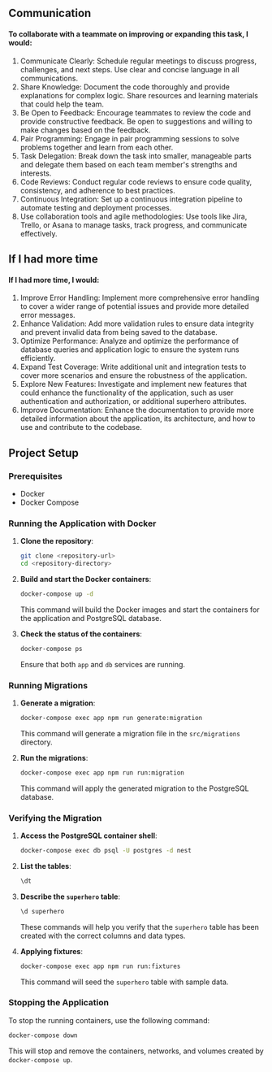 ## Communication
#### To collaborate with a teammate on improving or expanding this task, I would:  
1. Communicate Clearly: Schedule regular meetings to discuss progress, challenges, and next steps. Use clear and concise language in all communications.
2. Share Knowledge: Document the code thoroughly and provide explanations for complex logic. Share resources and learning materials that could help the team.
3. Be Open to Feedback: Encourage teammates to review the code and provide constructive feedback. Be open to suggestions and willing to make changes based on the feedback.
4. Pair Programming: Engage in pair programming sessions to solve problems together and learn from each other.
5. Task Delegation: Break down the task into smaller, manageable parts and delegate them based on each team member's strengths and interests.
6. Code Reviews: Conduct regular code reviews to ensure code quality, consistency, and adherence to best practices.
7. Continuous Integration: Set up a continuous integration pipeline to automate testing and deployment processes.
8. Use collaboration tools and agile methodologies: Use tools like Jira, Trello, or Asana to manage tasks, track progress, and communicate effectively.

## If I had more time
#### If I had more time, I would:
1. Improve Error Handling: Implement more comprehensive error handling to cover a wider range of potential issues and provide more detailed error messages.
2. Enhance Validation: Add more validation rules to ensure data integrity and prevent invalid data from being saved to the database.
3. Optimize Performance: Analyze and optimize the performance of database queries and application logic to ensure the system runs efficiently.
4. Expand Test Coverage: Write additional unit and integration tests to cover more scenarios and ensure the robustness of the application.
5. Explore New Features: Investigate and implement new features that could enhance the functionality of the application, such as user authentication and authorization, or additional superhero attributes.
6. Improve Documentation: Enhance the documentation to provide more detailed information about the application, its architecture, and how to use and contribute to the codebase.

## Project Setup

### Prerequisites

- Docker
- Docker Compose

### Running the Application with Docker

1. **Clone the repository**:
   ```bash
   git clone <repository-url>
   cd <repository-directory>
   ```

2. **Build and start the Docker containers**:
   ```bash
   docker-compose up -d
   ```

   This command will build the Docker images and start the containers for the application and PostgreSQL database.

3. **Check the status of the containers**:
   ```bash
   docker-compose ps
   ```

   Ensure that both `app` and `db` services are running.

### Running Migrations

1. **Generate a migration**:
   ```bash
   docker-compose exec app npm run generate:migration
   ```
   This command will generate a migration file in the `src/migrations` directory.

2. **Run the migrations**:
   ```bash
   docker-compose exec app npm run run:migration
   ```

   This command will apply the generated migration to the PostgreSQL database.

### Verifying the Migration

1. **Access the PostgreSQL container shell**:
   ```bash
   docker-compose exec db psql -U postgres -d nest
   ```

2. **List the tables**:
   ```sql
   \dt
   ```

3. **Describe the `superhero` table**:
   ```sql
   \d superhero
   ```

   These commands will help you verify that the `superhero` table has been created with the correct columns and data types.

4. **Applying fixtures**:
   ```bash
   docker-compose exec app npm run run:fixtures
   ```

   This command will seed the `superhero` table with sample data.

### Stopping the Application

To stop the running containers, use the following command:
```bash
docker-compose down
```

This will stop and remove the containers, networks, and volumes created by `docker-compose up`.